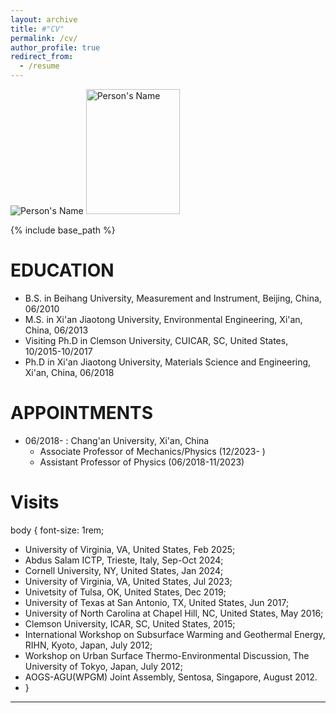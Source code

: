 ```yaml
---
layout: archive
title: #"CV"
permalink: /cv/
author_profile: true
redirect_from:
  - /resume
---
```


<img src="assets/images/xz1.png" alt="Person's Name" />
<img src="assets/images/xz1.png" alt="Person's Name" width="150" height="200" />

{% include base_path %}



EDUCATION
======
* B.S. in Beihang University, Measurement and Instrument, Beijing, China, 06/2010
* M.S. in Xi'an Jiaotong University, Environmental Engineering, Xi'an, China, 06/2013
* Visiting Ph.D in Clemson University, CUICAR, SC, United States, 10/2015-10/2017
* Ph.D in Xi'an Jiaotong University, Materials Science and Engineering, Xi'an, China, 06/2018 

APPOINTMENTS
======
* 06/2018- : Chang'an University, Xi'an, China
  * Associate Professor of Mechanics/Physics (12/2023- )
  * Assistant Professor of Physics (06/2018-11/2023)
  
Visits
======
body {
  font-size: 1rem;
* University of Virginia, VA, United States, Feb 2025;
* Abdus Salam ICTP, Trieste, Italy, Sep-Oct 2024;
* Cornell University, NY, United States, Jan 2024;
* University of Virginia, VA, United States, Jul 2023;
* Univetsity of Tulsa, OK, United States, Dec 2019;
* University of Texas at San Antonio, TX, United States, Jun 2017;
* University of North Carolina at Chapel Hill, NC, United States, May 2016;
* Clemson University, ICAR, SC, United States, 2015;
* International Workshop on Subsurface Warming and Geothermal Energy, RIHN, Kyoto, Japan, July 2012;
* Workshop on Urban Surface Thermo-Environmental Discussion, The University of Tokyo, Japan, July 2012;
* AOGS-AGU(WPGM) Joint Assembly, Sentosa, Singapore, August 2012.
* }
 


  
---

